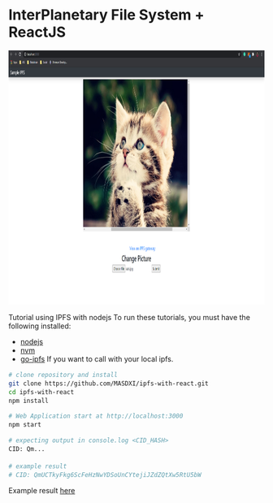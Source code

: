 # InterPlanetary File System + ReactJS
<p align="center">
  <img src="./img/screenshot01.png" height="500">
</p>

Tutorial using IPFS with nodejs
To run these tutorials, you must have the following installed:
- [nodejs](https://nodejs.org/en/)
- [nvm](https://github.com/nvm-sh/nvm)
- [go-ipfs](https://github.com/ipfs/go-ipfs)
  If you want to call with your local ipfs.

``` bash
# clone repository and install
git clone https://github.com/MASDXI/ipfs-with-react.git
cd ipfs-with-react
npm install
```

``` bash
# Web Application start at http://localhost:3000
npm start
```

``` bash
# expecting output in console.log <CID_HASH>
CID: Qm...

# example result
# CID: QmUCTkyFkg6ScFeHzNwYDSoUnCYtejiJZdZQtXw5RtU5bW
```

Example result [here](https://ipfs.io/ipfs/QmUCTkyFkg6ScFeHzNwYDSoUnCYtejiJZdZQtXw5RtU5bW)
